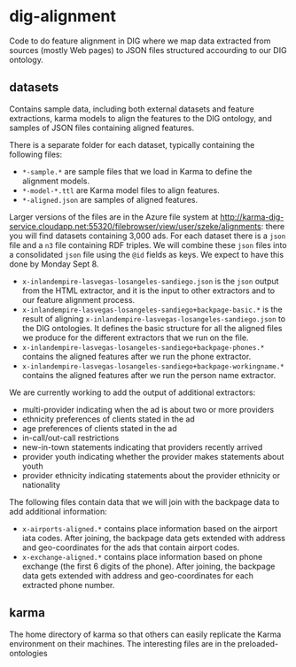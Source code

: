 dig-alignment
=============

Code to do feature alignment in DIG where we map data extracted from sources (mostly Web pages) to JSON files structured accourding to our DIG ontology.

## datasets
Contains sample data, including both external datasets and feature extractions, karma models to align the features to the DIG ontology, and samples of JSON files containing aligned features. 

There is a separate folder for each dataset, typically containing the following files:

- `*-sample.*` are sample files that we load in Karma to define the alignment models.
- `*-model-*.ttl` are Karma model files to align features.
- `*-aligned.json` are samples of aligned features. 

Larger versions of the files are in the Azure file system at http://karma-dig-service.cloudapp.net:55320/filebrowser/view/user/szeke/alignments: there you will find datasets containing 3,000 ads. For each dataset there is a `json` file and a `n3` file containing RDF triples. We will combine these `json` files into a consolidated `json` file using the `@id` fields as keys. We expect to have this done by Monday Sept 8.

- `x-inlandempire-lasvegas-losangeles-sandiego.json` is the `json` output from the HTML extractor, and it is the input to other extractors and to our feature alignment process.
- `x-inlandempire-lasvegas-losangeles-sandiego+backpage-basic.*` is the result of aligning `x-inlandempire-lasvegas-losangeles-sandiego.json` to the DIG ontologies. It defines the basic structure for all the aligned files we produce for the different extractors that we run on the file.
- `x-inlandempire-lasvegas-losangeles-sandiego+backpage-phones.*` contains the aligned features after we run the phone extractor.
- `x-inlandempire-lasvegas-losangeles-sandiego+backpage-workingname.*` contains the aligned features after we run the person name extractor.

We are currently working to add the output of additional extractors:

- multi-provider indicating when the ad is about two or more providers
- ethnicity preferences of clients stated in the ad
- age preferences of clients stated in the ad
- in-call/out-call restrictions
- new-in-town statements indicating that providers recently arrived
- provider youth indicating whether the provider makes statements about youth
- provider ethnicity indicating statements about the provider ethnicity or nationality

The following files contain data that we will join with the backpage data to add additional information:

- `x-airports-aligned.*` contains place information based on the airport iata codes. After joining, the backpage data gets extended with address and geo-coordinates for the ads that contain airport codes.
- `x-exchange-aligned.*` contains place information based on phone exchange (the first 6 digits of the phone). After joining, the backpage data gets extended with address and geo-coordinates for each extracted phone number.

## karma
The home directory of karma so that others can easily replicate the Karma environment on their machines. The interesting files are in the preloaded-ontologies
